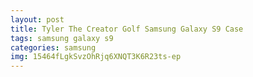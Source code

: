 ```yaml
---
layout: post
title: Tyler The Creator Golf Samsung Galaxy S9 Case
tags: samsung galaxy s9
categories: samsung
img: 15464fLgkSvzOhRjq6XNQT3K6R23ts-ep
---
```

